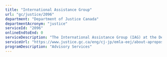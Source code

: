 ```yaml
---
title: "International Assistance Group"
url: "gc/justice/2096"
department: "Department of Justice Canada"
departmentAcronym: "justice"
serviceId: "2096"
onlineEndtoEnd: 0
serviceDescription: "The International Assistance Group (IAG) at the Department of Justice, Canada, was established to carry out most of the responsibilities assigned to the Minister of Justice under the Extradition Act and the Mutual Legal Assistance in Criminal Matters Act. The IAG reviews and coordinates all extradition and mutual legal assistance (MLA) requests made either by or to Canada, and is known as the “Central Authority” for Canada in these areas of international cooperation."
serviceUrl: "https://www.justice.gc.ca/eng/cj-jp/emla-eej/about-apropos.html,https://www.justice.gc.ca/eng/cj-jp/emla-eej/about-apropos.html"
programDescription: "Advisory Services"
---
```

